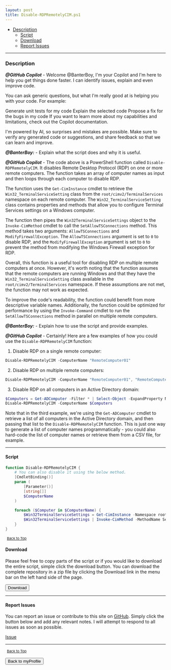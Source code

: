 ```yaml
---
layout: post
title: Disable-RDPRemotelyCIM.ps1
---
```


- [Description](#description)
  - [Script](#script)
  - [Download](#download)
  - [Report Issues](#report-issues)

---

### Description

**_@GitHub Copilot_** - Welcome @BanterBoy, I'm your Copilot and I'm here to help you get things done faster. I can identify issues, explain and even improve code.

You can ask generic questions, but what I'm really good at is helping you with your code. For example:

Generate unit tests for my code
Explain the selected code
Propose a fix for the bugs in my code
If you want to learn more about my capabilities and limitations, check out the Copilot documentation.

I'm powered by AI, so surprises and mistakes are possible. Make sure to verify any generated code or suggestions, and share feedback so that we can learn and improve.

**_@BanterBoy:_** - Explain what the script does and why it is useful.

**_@GitHub Copilot_** - The code above is a PowerShell function called `Disable-RDPRemotelyCIM`. It disables Remote Desktop Protocol (RDP) on one or more remote computers. The function takes an array of computer names as input and then loops through each computer to disable RDP.

The function uses the `Get-CimInstance` cmdlet to retrieve the `Win32_TerminalServiceSetting` class from the `root/cimv2/TerminalServices` namespace on each remote computer. The `Win32_TerminalServiceSetting` class contains properties and methods that allow you to configure Terminal Services settings on a Windows computer.

The function then pipes the `Win32TerminalServiceSettings` object to the `Invoke-CimMethod` cmdlet to call the `SetAllowTSConnections` method. This method takes two arguments: `AllowTSConnections` and `ModifyFirewallException`. The `AllowTSConnections` argument is set to `0` to disable RDP, and the `ModifyFirewallException` argument is set to `0` to prevent the method from modifying the Windows Firewall exception for RDP.

Overall, this function is a useful tool for disabling RDP on multiple remote computers at once. However, it's worth noting that the function assumes that the remote computers are running Windows and that they have the `Win32_TerminalServiceSetting` class available in the `root/cimv2/TerminalServices` namespace. If these assumptions are not met, the function may not work as expected.

To improve the code's readability, the function could benefit from more descriptive variable names. Additionally, the function could be optimized for performance by using the `Invoke-Command` cmdlet to run the `SetAllowTSConnections` method in parallel on multiple remote computers.

**_@BanterBoy:_** - Explain how to use the script and provide examples.

**_@GitHub Copilot_** - Certainly! Here are a few examples of how you could use the `Disable-RDPRemotelyCIM` function:

1. Disable RDP on a single remote computer:

```powershell
Disable-RDPRemotelyCIM -ComputerName "RemoteComputer01"
```

2. Disable RDP on multiple remote computers:

```powershell
Disable-RDPRemotelyCIM -ComputerName "RemoteComputer01", "RemoteComputer02", "RemoteComputer03"
```

3. Disable RDP on all computers in an Active Directory domain:

```powershell
$Computers = Get-ADComputer -Filter * | Select-Object -ExpandProperty Name
Disable-RDPRemotelyCIM -ComputerName $Computers
```

Note that in the third example, we're using the `Get-ADComputer` cmdlet to retrieve a list of all computers in the Active Directory domain, and then passing that list to the `Disable-RDPRemotelyCIM` function. This is just one way to generate a list of computer names programmatically - you could also hard-code the list of computer names or retrieve them from a CSV file, for example.

---

#### Script

```powershell
function Disable-RDPRemotelyCIM {
    # You can also disable it using the below method.
    [CmdletBinding()]
    param (
        [Parameter()]
        [string[]]
        $ComputerName
    )

    foreach ($Computer in $ComputerName) {
        $Win32TerminalServiceSettings = Get-CimInstance -Namespace root/cimv2/TerminalServices -ClassName Win32_TerminalServiceSetting -ComputerName $Computer
        $Win32TerminalServiceSettings | Invoke-CimMethod -MethodName SetAllowTSConnections -Arguments @{AllowTSConnections=0;ModifyFirewallException=0} -ComputerName $Computer
    }
}
```

<span style="font-size:11px;"><a href="#"><i class="fas fa-caret-up" aria-hidden="true" style="color: white; margin-right:5px;"></i>Back to Top</a></span>

#### Download

Please feel free to copy parts of the script or if you would like to download the entire script, simple click the download button. You can download the complete repository in a zip file by clicking the Download link in the menu bar on the left hand side of the page.

<button class="btn" type="submit" onclick="window.open('/PowerShell/functions/myProfile/Disable-RDPRemotelyCIM.ps1')">
    <i class="fa fa-cloud-download-alt">
    </i>
        Download
</button>

---

#### Report Issues

You can report an issue or contribute to this site on <a href="https://github.com/BanterBoy/scripts-blog/issues">GitHub</a>. Simply click the button below and add any relevant notes. I will attempt to respond to all issues as soon as possible.

<!-- Place this tag where you want the button to render. -->

<a class="github-button" href="https://github.com/BanterBoy/scripts-blog/issues/new?title=Disable-RDPRemotelyCIM.ps1&body=There is a problem with this function. Please find details below." data-show-count="true" aria-label="Issue BanterBoy/scripts-blog on GitHub">Issue</a>

---

<span style="font-size:11px;"><a href="#"><i class="fas fa-caret-up" aria-hidden="true" style="color: white; margin-right:5px;"></i>Back to Top</a></span>

<a href="/menu/_pages/myProfile.html">
    <button class="btn">
        <i class='fas fa-reply'>
        </i>
            Back to myProfile
    </button>
</a>

[1]: http://ecotrust-canada.github.io/markdown-toc
[2]: https://github.com/googlearchive/code-prettify
